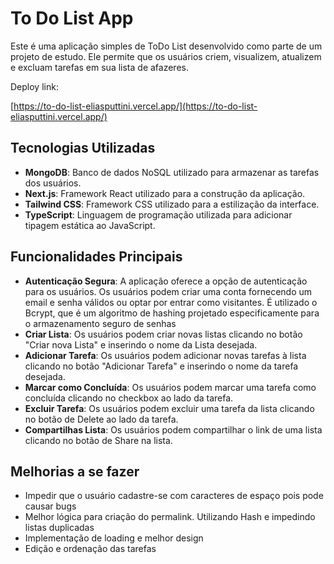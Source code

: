 # To Do List App

Este é uma aplicação simples de ToDo List desenvolvido como parte de um projeto de estudo. Ele permite que os usuários criem, visualizem, atualizem e excluam tarefas em sua lista de afazeres.

Deploy link:

[https://to-do-list-eliasputtini.vercel.app/](https://to-do-list-eliasputtini.vercel.app/)

## Tecnologias Utilizadas

- **MongoDB**: Banco de dados NoSQL utilizado para armazenar as tarefas dos usuários.
- **Next.js**: Framework React utilizado para a construção da aplicação.
- **Tailwind CSS**: Framework CSS utilizado para a estilização da interface.
- **TypeScript**: Linguagem de programação utilizada para adicionar tipagem estática ao JavaScript.

## Funcionalidades Principais

- **Autenticação Segura**: A aplicação oferece a opção de autenticação para os usuários. Os usuários podem criar uma conta fornecendo um email e senha válidos ou optar por entrar como visitantes. É utilizado o Bcrypt, que é um algoritmo de hashing projetado especificamente para o armazenamento seguro de senhas
- **Criar Lista**: Os usuários podem criar novas listas clicando no botão "Criar nova Lista" e inserindo o nome da Lista desejada.
- **Adicionar Tarefa**: Os usuários podem adicionar novas tarefas à lista clicando no botão "Adicionar Tarefa" e inserindo o nome da tarefa desejada.
- **Marcar como Concluída**: Os usuários podem marcar uma tarefa como concluída clicando no checkbox ao lado da tarefa.
- **Excluir Tarefa**: Os usuários podem excluir uma tarefa da lista clicando no botão de Delete ao lado da tarefa.
- **Compartilhas Lista**: Os usuários podem compartilhar o link de uma lista clicando no botão de Share na lista.

## Melhorias a se fazer

- Impedir que o usuário cadastre-se com caracteres de espaço pois pode causar bugs
- Melhor lógica para criação do permalink. Utilizando Hash e impedindo listas duplicadas
- Implementação de loading e melhor design
- Edição e ordenação das tarefas
